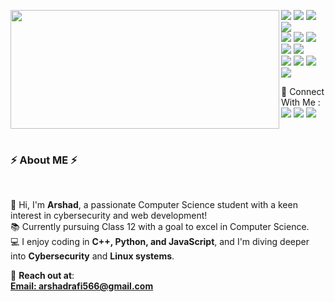 <p>
  <img align="left" width="430" height="190" src="https://github-readme-stats.vercel.app/api?username=Arshad&show_icons=true&hide_border=false&line_height=20&title_color=336791&icon_color=1b93c9&show_owner=true"/>
  <p >  
    <img src="https://img.shields.io/badge/-C++-00599C?style=flat-square&logo=c%2B%2B&logoColor=white"/>
    <img src="https://img.shields.io/badge/-Python-3776AB?style=flat-square&logo=python&logoColor=white"/>
    <img src="https://img.shields.io/badge/-Cybersecurity-FF6F00?style=flat-square&logo=hackthebox&logoColor=white"/>
    <img src="https://img.shields.io/badge/-Web%20Development-42B883?style=flat-square&logo=HTML5&logoColor=white"/><br/>
    <img src="https://img.shields.io/badge/-Github-181717?style=flat-square&logo=GitHub&logoColor=white"/>
    <img src="https://img.shields.io/badge/-Git-F44D27?style=flat-square&logo=Git&logoColor=white"/>
    <img src="https://img.shields.io/badge/-Linux-FCC624?style=flat-square&logo=linux&logoColor=black"/>
    <img src="https://img.shields.io/badge/-JavaScript-F7DF1E?style=flat-square&logo=javascript&logoColor=black"/>
    <img src="https://img.shields.io/badge/-HTML5-E34F26?style=flat-square&logo=HTML5&logoColor=white"/><br/>
    <img src="https://img.shields.io/badge/-CSS3-1572B6?style=flat-square&logo=CSS3&logoColor=white"/>
    <img src="https://img.shields.io/badge/-Ubuntu-E95420?style=flat-square&logo=ubuntu&logoColor=white"/>
    <img src="https://img.shields.io/badge/-PostgreSQL-336791?style=flat-square&logo=postgresql&logoColor=white"/>
    <img src="https://img.shields.io/badge/-Ethical%20Hacking-000000?style=flat-square&logo=kalilinux&logoColor=white"/>
  </p>
</p>
<p>
  📣 Connect With Me :<br/>
  <a href="mailto:arshadrafi566@gmail.com?subject=[GitHub]%20🔥%20Want%20To%20contact&body=Good%20Morning%20Arshad%20..."><img src="https://img.shields.io/badge/e‑mail-D14836.svg?style=for-the-badge&logo=GMail&logoColor=white"/></a>
  <a href="https://instagram.com/cigarfeine"><img src="https://img.shields.io/badge/instagram-E4405F.svg?style=for-the-badge&logo=instagram&logoColor=white"/></a>
  <a href="https://linkedin.com/in/arshad"><img src="https://img.shields.io/badge/linkedin-0077B5.svg?style=for-the-badge&logo=linkedin&logoColor=white"/></a>
</p>
</br>
<h3>⚡️ About ME ⚡️</h3><br/>
<p>
  🧔 Hi, I'm <b>Arshad</b>, a passionate Computer Science student with a keen interest in cybersecurity and web development!<br/>
  📚 Currently pursuing Class 12 with a goal to excel in Computer Science.<br/>
  💻 I enjoy coding in <b>C++, Python, and JavaScript</b>, and I'm diving deeper into <b>Cybersecurity</b> and <b>Linux systems</b>.<br/>
</p>
<p>
  🔗 <b>Reach out at</b>: <br/>
  <b><a href="arshadrafi566@gmail.com">Email: </>arshadrafi566@gmail.com</a></p><br/>

<!--START_SECTION:waka-->


<!--END_SECTION:waka-->
